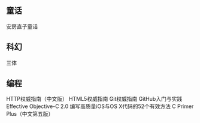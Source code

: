 
## 童话
安房直子童话

## 科幻
三体

## 编程
HTTP权威指南（中文版）
HTML5权威指南
Git权威指南
GitHub入门与实践
Effective Objective-C 2.0  编写高质量iOS与OS X代码的52个有效方法
C Primer Plus（中文第五版）
